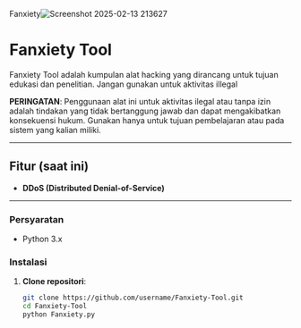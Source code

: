 Fanxiety![Screenshot 2025-02-13 213627](https://github.com/user-attachments/assets/4773e96b-d0f3-448e-9aa0-e4fd5bd4c9f4)



# Fanxiety Tool  

Fanxiety Tool adalah kumpulan alat hacking yang dirancang untuk tujuan edukasi dan penelitian. Jangan gunakan untuk aktivitas illegal

**PERINGATAN**: Penggunaan alat ini untuk aktivitas ilegal atau tanpa izin adalah tindakan yang tidak bertanggung jawab dan dapat mengakibatkan konsekuensi hukum. Gunakan hanya untuk tujuan pembelajaran atau pada sistem yang kalian miliki.  

---

## Fitur (saat ini)
- **DDoS (Distributed Denial-of-Service)**

---

### Persyaratan  
- Python 3.x 

### Instalasi 
1. **Clone repositori**:  
   ```bash
   git clone https://github.com/username/Fanxiety-Tool.git
   cd Fanxiety-Tool
   python Fanxiety.py
